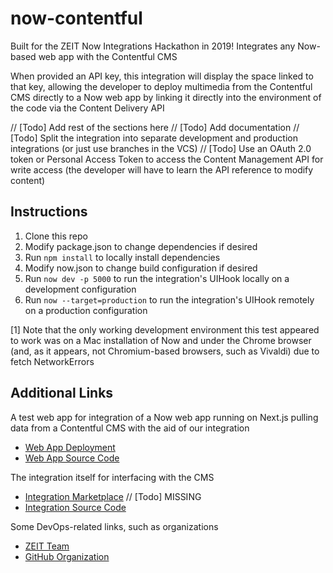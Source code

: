 # now-contentful
Built for the ZEIT Now Integrations Hackathon in 2019! Integrates any Now-based web app with the Contentful CMS

When provided an API key, this integration will display the space linked to that key, allowing the developer to deploy multimedia from the Contentful CMS directly to a Now web app by linking it directly into the environment of the code via the Content Delivery API

// [Todo] Add rest of the sections here
// [Todo] Add documentation
// [Todo] Split the integration into separate development and production integrations (or just use branches in the VCS)
// [Todo] Use an OAuth 2.0 token or Personal Access Token to access the Content Management API for write access (the developer will have to learn the API reference to modify content)

## Instructions
1. Clone this repo
2. Modify package.json to change dependencies if desired
3. Run `npm install` to locally install dependencies
4. Modify now.json to change build configuration if desired
5. Run `now dev -p 5000` to run the integration's UIHook locally on a development configuration
5. Run `now --target=production` to run the integration's UIHook remotely on a production configuration

[1] Note that the only working development environment this test appeared to work was on a Mac installation of Now and under the Chrome browser (and, as it appears, not  Chromium-based browsers, such as Vivaldi) due to fetch NetworkErrors

## Additional Links
A test web app for integration of a Now web app running on Next.js pulling data from a Contentful CMS with the aid of our integration
* [Web App Deployment](https://now-contentful-test.pho-grammers.now.sh/)
* [Web App Source Code](https://github.com/pho-grammers/now-contentful-test/)

The integration itself for interfacing with the CMS
* [Integration Marketplace]() // [Todo] MISSING
* [Integration Source Code](https://github.com/pho-grammers/now-contentful/)

Some DevOps-related links, such as organizations
* [ZEIT Team](https://zeit.co/pho-grammers/)
* [GitHub Organization](https://github.com/orgs/pho-grammers/)
